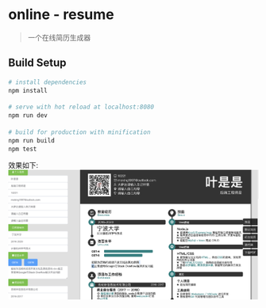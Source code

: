 # online - resume

> 一个在线简历生成器

## Build Setup

``` bash
# install dependencies
npm install

# serve with hot reload at localhost:8080
npm run dev

# build for production with minification
npm run build
npm test
```
效果如下:
![](https://raw.githubusercontent.com/Moking1997/NotePhoto/master/20191208225359.png)